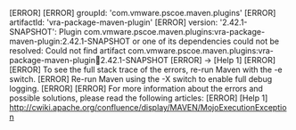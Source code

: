 [ERROR] 
[ERROR] groupId: 'com.vmware.pscoe.maven.plugins'
[ERROR] artifactId: 'vra-package-maven-plugin'
[ERROR] version: '2.42.1-SNAPSHOT': Plugin com.vmware.pscoe.maven.plugins:vra-package-maven-plugin:2.42.1-SNAPSHOT or one of its dependencies could not be resolved: Could not find artifact com.vmware.pscoe.maven.plugins:vra-package-maven-plugin:jar:2.42.1-SNAPSHOT
[ERROR] -> [Help 1]
[ERROR] 
[ERROR] To see the full stack trace of the errors, re-run Maven with the -e switch.
[ERROR] Re-run Maven using the -X switch to enable full debug logging.
[ERROR] 
[ERROR] For more information about the errors and possible solutions, please read the following articles:
[ERROR] [Help 1] http://cwiki.apache.org/confluence/display/MAVEN/MojoExecutionException
